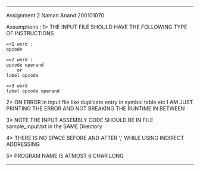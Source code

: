 ************************************************************

Assignment 2
Naman Anand
200101070

Assumptions :
1> THE INPUT FILE SHOULD HAVE THE FOLLOWING TYPE OF INSTRUCTIONS

    =>1 word :
    opcode

    =>2 word :
    opcode operand
        or
    label opcode

    =>3 word
    label opcode operand

2> ON ERROR in input file like duplicate entry in symbol table etc I AM JUST PRINTING THE ERROR
   AND NOT BREAKING THE RUNTIME IN BETWEEN
 
3> NOTE THE INPUT ASSEMBLY CODE SHOULD BE IN FILE sample_input.txt in the SAME Directory

4> THERE IS NO SPACE BEFORE AND AFTER ',' WHILE USING INDIRECT ADDRESSING

5> PROGRAM NAME IS ATMOST 6 CHAR LONG

************************************************************
